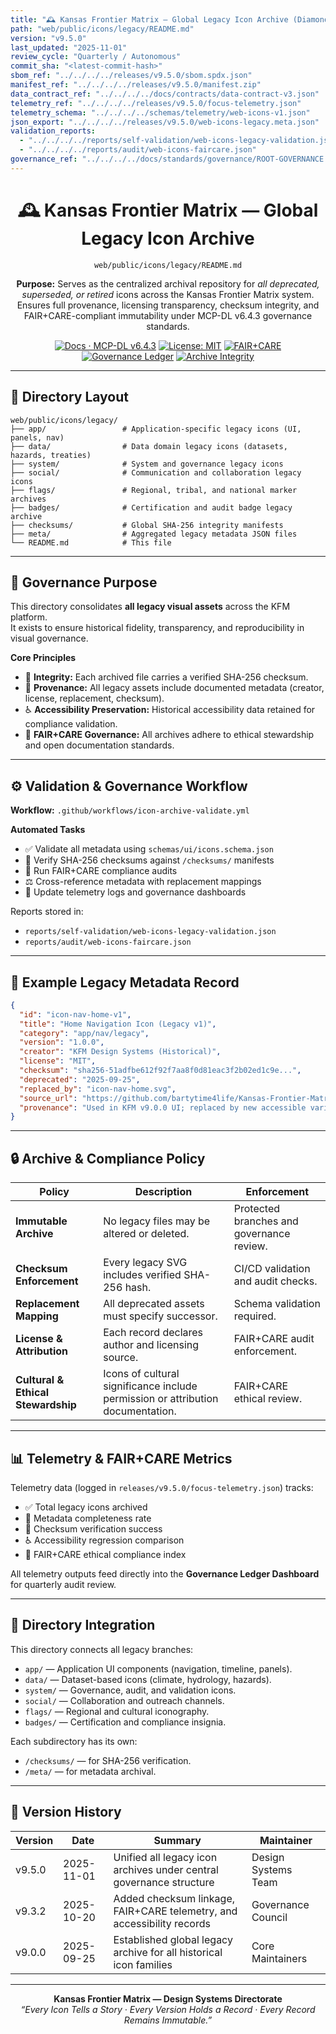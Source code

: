```yaml
---
title: "🕰 Kansas Frontier Matrix — Global Legacy Icon Archive (Diamond⁹ Ω / Crown∞Ω Ultimate Certified)"
path: "web/public/icons/legacy/README.md"
version: "v9.5.0"
last_updated: "2025-11-01"
review_cycle: "Quarterly / Autonomous"
commit_sha: "<latest-commit-hash>"
sbom_ref: "../../../../releases/v9.5.0/sbom.spdx.json"
manifest_ref: "../../../../releases/v9.5.0/manifest.zip"
data_contract_ref: "../../../../docs/contracts/data-contract-v3.json"
telemetry_ref: "../../../../releases/v9.5.0/focus-telemetry.json"
telemetry_schema: "../../../../schemas/telemetry/web-icons-v1.json"
json_export: "../../../../releases/v9.5.0/web-icons-legacy.meta.json"
validation_reports:
  - "../../../../reports/self-validation/web-icons-legacy-validation.json"
  - "../../../../reports/audit/web-icons-faircare.json"
governance_ref: "../../../../docs/standards/governance/ROOT-GOVERNANCE.md"
---
```


<div align="center">

# 🕰 Kansas Frontier Matrix — **Global Legacy Icon Archive**
`web/public/icons/legacy/README.md`

**Purpose:** Serves as the centralized archival repository for *all deprecated, superseded, or retired* icons across the Kansas Frontier Matrix system. Ensures full provenance, licensing transparency, checksum integrity, and FAIR+CARE-compliant immutability under MCP-DL v6.4.3 governance standards.

[![Docs · MCP-DL v6.4.3](https://img.shields.io/badge/Docs-MCP--DL%20v6.4.3-blue)](../../../../docs/standards/markdown_rules.md)
[![License: MIT](https://img.shields.io/badge/License-MIT-green)](../../../../LICENSE)
[![FAIR+CARE](https://img.shields.io/badge/FAIR%2BCARE-Compliant-orange)](../../../../docs/standards/governance/ROOT-GOVERNANCE.md)
[![Governance Ledger](https://img.shields.io/badge/Governance-Ledger-Active-purple)](../../../../docs/standards/governance/LEDGER.md)
[![Archive Integrity](https://img.shields.io/badge/Archive-Immutable-critical)](../../../../reports/audit/web-icons-faircare.json)

</div>

---

## 📁 Directory Layout

```
web/public/icons/legacy/
├── app/                 # Application-specific legacy icons (UI, panels, nav)
├── data/                # Data domain legacy icons (datasets, hazards, treaties)
├── system/              # System and governance legacy icons
├── social/              # Communication and collaboration legacy icons
├── flags/               # Regional, tribal, and national marker archives
├── badges/              # Certification and audit badge legacy archive
├── checksums/           # Global SHA-256 integrity manifests
├── meta/                # Aggregated legacy metadata JSON files
└── README.md            # This file
```

---

## 🧩 Governance Purpose

This directory consolidates **all legacy visual assets** across the KFM platform.  
It exists to ensure historical fidelity, transparency, and reproducibility in visual governance.

**Core Principles**
- 🔐 **Integrity:** Each archived file carries a verified SHA-256 checksum.  
- 🧾 **Provenance:** All legacy assets include documented metadata (creator, license, replacement, checksum).  
- ♿ **Accessibility Preservation:** Historical accessibility data retained for compliance validation.  
- 🧭 **FAIR+CARE Governance:** All archives adhere to ethical stewardship and open documentation standards.  

---

## ⚙️ Validation & Governance Workflow

**Workflow:** `.github/workflows/icon-archive-validate.yml`

**Automated Tasks**
- ✅ Validate all metadata using `schemas/ui/icons.schema.json`  
- 🔐 Verify SHA-256 checksums against `/checksums/` manifests  
- 🧾 Run FAIR+CARE compliance audits  
- ⚖️ Cross-reference metadata with replacement mappings  
- 📜 Update telemetry logs and governance dashboards  

Reports stored in:
- `reports/self-validation/web-icons-legacy-validation.json`  
- `reports/audit/web-icons-faircare.json`

---

## 🧾 Example Legacy Metadata Record

```json
{
  "id": "icon-nav-home-v1",
  "title": "Home Navigation Icon (Legacy v1)",
  "category": "app/nav/legacy",
  "version": "1.0.0",
  "creator": "KFM Design Systems (Historical)",
  "license": "MIT",
  "checksum": "sha256-51adfbe612f92f7aa8f0d81eac3f2b02ed1c9e...",
  "deprecated": "2025-09-25",
  "replaced_by": "icon-nav-home.svg",
  "source_url": "https://github.com/bartytime4life/Kansas-Frontier-Matrix",
  "provenance": "Used in KFM v9.0.0 UI; replaced by new accessible variant in v9.3.2."
}
```

---

## 🔒 Archive & Compliance Policy

| Policy | Description | Enforcement |
|--------|-------------|--------------|
| **Immutable Archive** | No legacy files may be altered or deleted. | Protected branches and governance review. |
| **Checksum Enforcement** | Every legacy SVG includes verified SHA-256 hash. | CI/CD validation and audit checks. |
| **Replacement Mapping** | All deprecated assets must specify successor. | Schema validation required. |
| **License & Attribution** | Each record declares author and licensing source. | FAIR+CARE audit enforcement. |
| **Cultural & Ethical Stewardship** | Icons of cultural significance include permission or attribution documentation. | FAIR+CARE ethical review. |

---

## 📊 Telemetry & FAIR+CARE Metrics

Telemetry data (logged in `releases/v9.5.0/focus-telemetry.json`) tracks:
- ✅ Total legacy icons archived  
- 📜 Metadata completeness rate  
- 🔐 Checksum verification success  
- ♿ Accessibility regression comparison  
- 💠 FAIR+CARE ethical compliance index  

All telemetry outputs feed directly into the **Governance Ledger Dashboard** for quarterly audit review.

---

## 🧱 Directory Integration

This directory connects all legacy branches:
- `app/` — Application UI components (navigation, timeline, panels).  
- `data/` — Dataset-based icons (climate, hydrology, hazards).  
- `system/` — Governance, audit, and validation icons.  
- `social/` — Collaboration and outreach channels.  
- `flags/` — Regional and cultural iconography.  
- `badges/` — Certification and compliance insignia.  

Each subdirectory has its own:
- `/checksums/` — for SHA-256 verification.  
- `/meta/` — for metadata archival.  

---

## 🧾 Version History

| Version | Date | Summary | Maintainer |
|----------|------|----------|-------------|
| v9.5.0 | 2025-11-01 | Unified all legacy icon archives under central governance structure | Design Systems Team |
| v9.3.2 | 2025-10-20 | Added checksum linkage, FAIR+CARE telemetry, and accessibility records | Governance Council |
| v9.0.0 | 2025-09-25 | Established global legacy archive for all historical icon families | Core Maintainers |

---

<div align="center">

**Kansas Frontier Matrix — Design Systems Directorate**  
*“Every Icon Tells a Story · Every Version Holds a Record · Every Record Remains Immutable.”*

</div>


